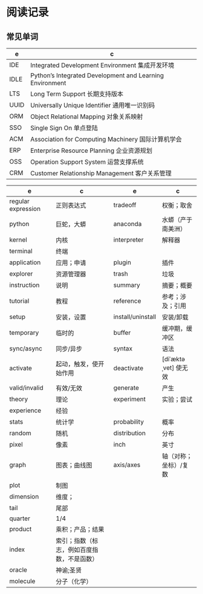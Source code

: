 # 阅读记录

## 常见单词

e | c
-|-
IDE | Integrated Development Environment 集成开发环境
IDLE | Python’s Integrated Development and Learning Environment
LTS | Long Term Support 长期支持版本
UUID | Universally Unique Identifier 通用唯一识别码
ORM | Object Relational Mapping 对象关系映射
SSO | Single Sign On 单点登陆
ACM | Association for Computing Machinery 国际计算机学会
ERP | Enterprise Resource Planning 企业资源规划
OSS | Operation Support System 运营支撑系统
CRM | Customer Relationship Management 客户关系管理

e | c | e | c
-|-|-|-
regular expression | 正则表达式 | tradeoff | 权衡；取舍
python | 巨蛇，大蟒 | anaconda | 水蟒（产于南美洲）
kernel | 内核 | interpreter | 解释器
terminal | 终端
application | 应用；申请 | plugin | 插件
explorer | 资源管理器 | trash | 垃圾
instruction | 说明 | summary | 摘要；概要
tutorial | 教程 | reference | 参考；涉及；引用
setup | 安装，设置 | install/uninstall | 安装/卸载
temporary | 临时的 | buffer | 缓冲期，缓冲区
sync/async | 同步/异步 | syntax | 语法
activate | 起动，触发，使开始作用 | deactivate | [diˈæktəˌvet] 使无效
valid/invalid | 有效/无效 | generate | 产生
theory | 理论 | experiment | 实验；尝试
experience | 经验
stats | 统计学 | probability | 概率
random | 随机 | distribution | 分布
pixel | 像素 | inch | 英寸
graph | 图表；曲线图 | axis/axes | 轴（对称；坐标）/复数
plot | 制图
dimension | 维度；
tail | 尾部
quarter | 1/4
product | 乘积；产品；结果
index | 索引；指数（标志，例如百度指数，不是函数）
oracle | 神谕;圣贤
molecule | 分子（化学）